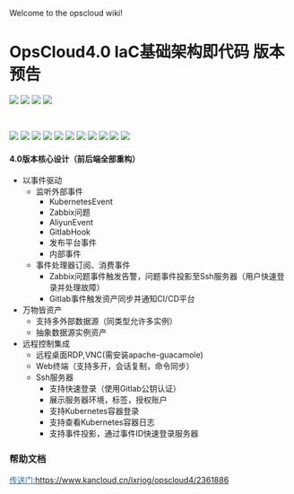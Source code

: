 Welcome to the opscloud wiki!

# OpsCloud4.0 IaC基础架构即代码 版本预告
<img src="https://img.shields.io/badge/version-4.0.0-brightgreen.svg"></img>
<img src="https://img.shields.io/badge/java-8-brightgreen.svg"></img> 
<img src="https://img.shields.io/badge/springboot-2.3.10.RELEASE-brightgreen.svg"></img> 
<img src="https://img.shields.io/badge/mysql-8-brightgreen.svg"></img> 

<br>

<img src="https://opscloud-res.oss-cn-hangzhou.aliyuncs.com/opscloud4/github/oc4-1.png"></img>
<img src="https://opscloud-res.oss-cn-hangzhou.aliyuncs.com/opscloud4/github/oc4-2.png"></img>
<img src="https://opscloud-res.oss-cn-hangzhou.aliyuncs.com/opscloud4/github/oc4-3.png"></img>
<img src="https://opscloud-res.oss-cn-hangzhou.aliyuncs.com/opscloud4/github/oc4-4.png"></img>
<img src="https://opscloud-res.oss-cn-hangzhou.aliyuncs.com/opscloud4/github/oc4-5.png"></img>
<img src="https://opscloud-res.oss-cn-hangzhou.aliyuncs.com/opscloud4/github/oc4-6.png"></img>
<img src="https://opscloud-res.oss-cn-hangzhou.aliyuncs.com/opscloud4/github/oc4-7.png"></img>
<img src="https://opscloud-res.oss-cn-hangzhou.aliyuncs.com/opscloud4/github/oc4-8.png"></img>
<img src="https://opscloud-res.oss-cn-hangzhou.aliyuncs.com/opscloud4/github/oc4-9.png"></img>
<img src="https://opscloud-res.oss-cn-hangzhou.aliyuncs.com/opscloud4/github/oc4-10.png"></img>
<img src="https://opscloud-res.oss-cn-hangzhou.aliyuncs.com/opscloud4/github/oc4-11.png"></img>

#### 4.0版本核心设计（前后端全部重构）
+ 以事件驱动
  + 监听外部事件
    + KubernetesEvent
    + Zabbix问题
    + AliyunEvent
    + GitlabHook
    + 发布平台事件
    + 内部事件
  + 事件处理器订阅、消费事件
    + Zabbix问题事件触发告警，问题事件投影至Ssh服务器（用户快速登录并处理故障）
    + Gitlab事件触发资产同步并通知CI/CD平台
+ 万物皆资产
  + 支持多外部数据源（同类型允许多实例）
  + 抽象数据源实例资产
+ 远程控制集成
  + 远程桌面RDP,VNC(需安装apache-guacamole)
  + Web终端（支持多开，会话复制，命令同步）
  + Ssh服务器
    + 支持快速登录（使用Gitlab公钥认证）
    + 展示服务器环境，标签，授权账户
    + 支持Kubernetes容器登录
    + 支持查看Kubernetes容器日志
    + 支持事件投影，通过事件ID快速登录服务器


### 帮助文档

<a style="color:#2b669a" href="https://www.kancloud.cn/ixrjog/opscloud4/2361886" target="_blank">传送门:https://www.kancloud.cn/ixrjog/opscloud4/2361886</a>

